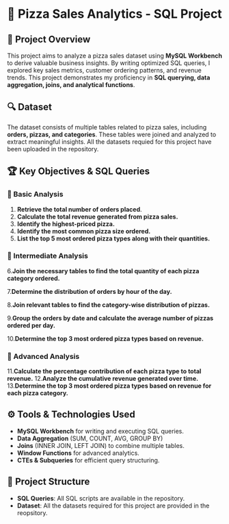 # 🍕 Pizza Sales Analytics - SQL Project

## 📌 Project Overview
This project aims to analyze a pizza sales dataset using **MySQL Workbench** to derive valuable business insights. By writing optimized SQL queries, I explored key sales metrics, customer ordering patterns, and revenue trends. This project demonstrates my proficiency in **SQL querying, data aggregation, joins, and analytical functions**.

## 🔍 Dataset
The dataset consists of multiple tables related to pizza sales, including **orders, pizzas, and categories**. These tables were joined and analyzed to extract meaningful insights.
All the datasets requied for this project have been uploaded in the repository.

## 🏆 Key Objectives & SQL Queries
### 🔹 Basic Analysis
1. **Retrieve the total number of orders placed**.
2. **Calculate the total revenue generated from pizza sales.**
3. **Identify the highest-priced pizza.**
4. **Identify the most common pizza size ordered.**
5. **List the top 5 most ordered pizza types along with their quantities.**

### 🔹 Intermediate Analysis
6.**Join the necessary tables to find the total quantity of each pizza category ordered.**

7.**Determine the distribution of orders by hour of the day.**

8.**Join relevant tables to find the category-wise distribution of pizzas.**

9.**Group the orders by date and calculate the average number of pizzas ordered per day.**

10.**Determine the top 3 most ordered pizza types based on revenue.**


### 🔹 Advanced Analysis
11.**Calculate the percentage contribution of each pizza type to total revenue.**
12.**Analyze the cumulative revenue generated over time.**
13.**Determine the top 3 most ordered pizza types based on revenue for each pizza category.**


## ⚙️ Tools & Technologies Used
- **MySQL Workbench** for writing and executing SQL queries.
- **Data Aggregation** (SUM, COUNT, AVG, GROUP BY)
- **Joins** (INNER JOIN, LEFT JOIN) to combine multiple tables.
- **Window Functions** for advanced analytics.
- **CTEs & Subqueries** for efficient query structuring.

## 📁 Project Structure
- **SQL Queries**: All SQL scripts are available in the repository.
- **Dataset**: All the datasets required for this project are provided in the reopsitory.




